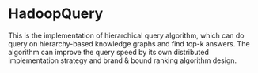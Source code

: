 # HadoopQuery

This is the implementation of hierarchical query algorithm, which can do query on hierarchy-based knowledge graphs and find top-k answers.
The algorithm can improve the query speed by its own distributed implementation strategy and brand & bound ranking algorithm design.
